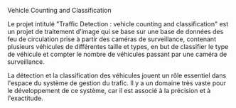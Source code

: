 Vehicle Counting and Classification

Le projet intitulé "Traffic Detection : vehicle counting and classification" est un projet de traitement d’image qui se base sur une base de données des feu de circulation prise à partir des caméras de surveillance, contenant plusieurs véhicules de différentes taille et types, en but de classifier le type de véhicule et compter le nombre de véhicules passant par une caméra de surveillance.

La détection et la classification des véhicules jouent un rôle essentiel dans l'espace du système de gestion du trafic. Il y a un domaine très vaste pour le développement de ce système, car il est associé à la précision et à l'exactitude. 


